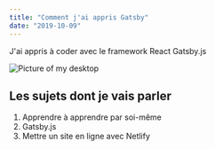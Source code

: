 ```yaml
---
title: "Comment j'ai appris Gatsby"
date: "2019-10-09"
---
```


J'ai appris à coder avec le framework React Gatsby.js

![Picture of my desktop](./desktop.jpg)

## Les sujets dont je vais parler

1. Apprendre à apprendre par soi-même
2. Gatsby.js
3. Mettre un site en ligne avec Netlify